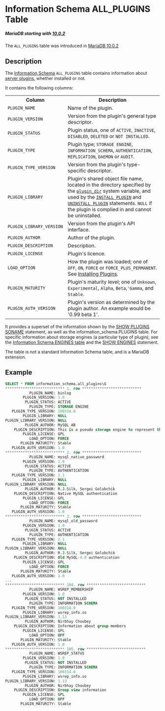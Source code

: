 # Information Schema ALL_PLUGINS Table

##### MariaDB starting with [10.0.2](/kb/en/mariadb-1002-release-notes/)

The `ALL_PLUGINS` table was introduced in [MariaDB 10.0.2](/kb/en/mariadb-1002-release-notes/)

## Description

The [Information Schema](/kb/en/information_schema/) `ALL_PLUGINS` table contains information about [server plugins](/kb/en/mariadb-plugins/), whether installed or not.

It contains the following columns:

<table><tbody><tr><th>Column</th><th>Description</th></tr>
<tr><td><code>PLUGIN_NAME</code></td><td>Name of the plugin.</td></tr>
<tr><td><code>PLUGIN_VERSION</code></td><td>Version from the plugin's general type descriptor.</td></tr>
<tr><td><code>PLUGIN_STATUS</code></td><td>Plugin status, one of <code>ACTIVE</code>, <code>INACTIVE</code>, <code>DISABLED</code>, <code>DELETED</code> or <code>NOT INSTALLED</code>.</td></tr>
<tr><td><code>PLUGIN_TYPE</code></td><td>Plugin type; <code>STORAGE ENGINE</code>, <code>INFORMATION_SCHEMA</code>, <code>AUTHENTICATION</code>, <code>REPLICATION</code>, <code>DAEMON</code> or <code>AUDIT</code>.</td></tr>
<tr><td><code>PLUGIN_TYPE_VERSION</code></td><td>Version from the plugin's type-specific descriptor.</td></tr>
<tr><td><code>PLUGIN_LIBRARY</code></td><td>Plugin's shared object file name, located in the directory specified by the <code><a href="/kb/en/server-system-variables/#plugin_dir">plugin_dir</a></code> system variable, and used by the <code><a href="/kb/en/install-plugin/">INSTALL PLUGIN</a></code> and <code><a href="/kb/en/uninstall-plugin/">UNINSTALL PLUGIN</a></code> statements. <code>NULL</code> if the plugin is complied in and cannot be uninstalled.</td></tr>
<tr><td><code>PLUGIN_LIBRARY_VERSION</code></td><td>Version from the plugin's API interface.</td></tr>
<tr><td><code>PLUGIN_AUTHOR</code></td><td>Author of the plugin.</td></tr>
<tr><td><code>PLUGIN_DESCRIPTION</code></td><td>Description.</td></tr>
<tr><td><code>PLUGIN_LICENSE</code></td><td>Plugin's licence.</td></tr>
<tr><td><code>LOAD_OPTION</code></td><td>How the plugin was loaded; one of <code>OFF</code>, <code>ON</code>, <code>FORCE</code> or <code>FORCE_PLUS_PERMANENT</code>. See <a href="/kb/en/plugin-overview/#installing-plugins">Installing Plugins</a>.</td></tr>
<tr><td><code>PLUGIN_MATURITY</code></td><td>Plugin's maturity level; one of <code>Unknown</code>, <code>Experimental</code>, <code>Alpha</code>, <code>Beta</code>,<code>'Gamma</code>, and <code>Stable</code>.</td></tr>
<tr><td><code>PLUGIN_AUTH_VERSION</code></td><td>Plugin's version as determined by the plugin author. An example would be '0.99 beta 1'.</td></tr>
</tbody></table>

It provides a superset of the information shown by the [SHOW PLUGINS SONAME](/sql-statements-structure/sql-statements/administrative-sql-statements/show/show-plugins-soname/) statement, as well as the <a undefined>information_schema.PLUGINS</a> table. For specific information about storage engines (a particular type of plugin), see the [Information Schema ENGINES table](/sql-statements-structure/sql-statements/administrative-sql-statements/system-tables/information-schema/information-schema-tables/information-schema-engines-table/) and the [SHOW ENGINES](/sql-statements-structure/sql-statements/administrative-sql-statements/show/show-engines/) statement.

The table is not a standard Information Schema table, and is a MariaDB extension.

## Example

```sql
SELECT * FROM information_schema.all_plugins\G
*************************** 1. row ***************************
           PLUGIN_NAME: binlog
        PLUGIN_VERSION: 1.0
         PLUGIN_STATUS: ACTIVE
           PLUGIN_TYPE: STORAGE ENGINE
   PLUGIN_TYPE_VERSION: 100314.0
        PLUGIN_LIBRARY: NULL
PLUGIN_LIBRARY_VERSION: NULL
         PLUGIN_AUTHOR: MySQL AB
    PLUGIN_DESCRIPTION: This is a pseudo storage engine to represent the binlog in a transaction
        PLUGIN_LICENSE: GPL
           LOAD_OPTION: FORCE
       PLUGIN_MATURITY: Stable
   PLUGIN_AUTH_VERSION: 1.0
*************************** 2. row ***************************
           PLUGIN_NAME: mysql_native_password
        PLUGIN_VERSION: 1.0
         PLUGIN_STATUS: ACTIVE
           PLUGIN_TYPE: AUTHENTICATION
   PLUGIN_TYPE_VERSION: 2.1
        PLUGIN_LIBRARY: NULL
PLUGIN_LIBRARY_VERSION: NULL
         PLUGIN_AUTHOR: R.J.Silk, Sergei Golubchik
    PLUGIN_DESCRIPTION: Native MySQL authentication
        PLUGIN_LICENSE: GPL
           LOAD_OPTION: FORCE
       PLUGIN_MATURITY: Stable
   PLUGIN_AUTH_VERSION: 1.0
*************************** 3. row ***************************
           PLUGIN_NAME: mysql_old_password
        PLUGIN_VERSION: 1.0
         PLUGIN_STATUS: ACTIVE
           PLUGIN_TYPE: AUTHENTICATION
   PLUGIN_TYPE_VERSION: 2.1
        PLUGIN_LIBRARY: NULL
PLUGIN_LIBRARY_VERSION: NULL
         PLUGIN_AUTHOR: R.J.Silk, Sergei Golubchik
    PLUGIN_DESCRIPTION: Old MySQL-4.0 authentication
        PLUGIN_LICENSE: GPL
           LOAD_OPTION: FORCE
       PLUGIN_MATURITY: Stable
   PLUGIN_AUTH_VERSION: 1.0
...
*************************** 104. row ***************************
           PLUGIN_NAME: WSREP_MEMBERSHIP
        PLUGIN_VERSION: 1.0
         PLUGIN_STATUS: NOT INSTALLED
           PLUGIN_TYPE: INFORMATION SCHEMA
   PLUGIN_TYPE_VERSION: 100314.0
        PLUGIN_LIBRARY: wsrep_info.so
PLUGIN_LIBRARY_VERSION: 1.13
         PLUGIN_AUTHOR: Nirbhay Choubey
    PLUGIN_DESCRIPTION: Information about group members
        PLUGIN_LICENSE: GPL
           LOAD_OPTION: OFF
       PLUGIN_MATURITY: Stable
   PLUGIN_AUTH_VERSION: 1.0
*************************** 105. row ***************************
           PLUGIN_NAME: WSREP_STATUS
        PLUGIN_VERSION: 1.0
         PLUGIN_STATUS: NOT INSTALLED
           PLUGIN_TYPE: INFORMATION SCHEMA
   PLUGIN_TYPE_VERSION: 100314.0
        PLUGIN_LIBRARY: wsrep_info.so
PLUGIN_LIBRARY_VERSION: 1.13
         PLUGIN_AUTHOR: Nirbhay Choubey
    PLUGIN_DESCRIPTION: Group view information
        PLUGIN_LICENSE: GPL
           LOAD_OPTION: OFF
       PLUGIN_MATURITY: Stable
```